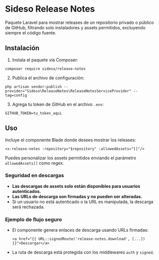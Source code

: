 # Sideso Release Notes

Paquete Laravel para mostrar releases de un repositorio privado o público de GitHub, filtrando solo instaladores y assets permitidos, excluyendo siempre el código fuente.

## Instalación

1. Instala el paquete vía Composer:

```
composer require sideso/release-notes
```

2. Publica el archivo de configuración:

```
php artisan vendor:publish --provider="Sideso\ReleaseNotes\ReleaseNotesServiceProvider" --tag=config
```

3. Agrega tu token de GitHub en el archivo `.env`:

```
GITHUB_TOKEN=tu_token_aqui
```

## Uso

Incluye el componente Blade donde desees mostrar los releases:

```
<x-release-notes :repository="$repository" :allowedAssets="[]"/>
```

Puedes personalizar los assets permitidos enviando el parámetro `allowedAssets[]` como regex.

### Seguridad en descargas

- **Las descargas de assets solo están disponibles para usuarios autenticados.**
- **Las URLs de descarga son firmadas y no pueden ser alteradas.**
- Si un usuario no está autenticado o la URL es manipulada, la descarga será rechazada.

### Ejemplo de flujo seguro

- El componente genera enlaces de descarga usando URLs firmadas:
  ```blade
  <a href="{{ URL::signedRoute('release-notes.download', [...]) }}">Descargar</a>
  ```
- La ruta de descarga está protegida con los middlewares `auth` y `signed`.


